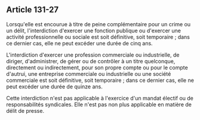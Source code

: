 Article 131-27
----
Lorsqu'elle est encourue à titre de peine complémentaire pour un crime ou un
délit, l'interdiction d'exercer une fonction publique ou d'exercer une activité
professionnelle ou sociale est soit définitive, soit temporaire ; dans ce
dernier cas, elle ne peut excéder une durée de cinq ans.

L'interdiction d'exercer une profession commerciale ou industrielle, de diriger,
d'administrer, de gérer ou de contrôler à un titre quelconque, directement ou
indirectement, pour son propre compte ou pour le compte d'autrui, une entreprise
commerciale ou industrielle ou une société commerciale est soit définitive, soit
temporaire ; dans ce dernier cas, elle ne peut excéder une durée de quinze ans.

Cette interdiction n'est pas applicable à l'exercice d'un mandat électif ou de
responsabilités syndicales. Elle n'est pas non plus applicable en matière de
délit de presse.
